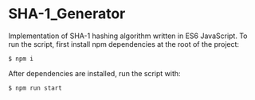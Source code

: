 # SHA-1_Generator
Implementation of SHA-1 hashing algorithm written in ES6 JavaScript.
To run the script, first install npm dependencies at the root of the project:
```
$ npm i
```
After dependencies are installed, run the script with:
```
$ npm run start
```

